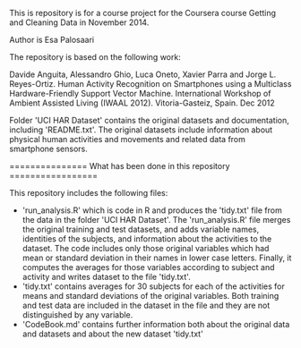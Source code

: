 This is repository is for a course project for the Coursera course Getting and Cleaning Data in November 2014.

Author is Esa Palosaari

The repository is based on the following work:

Davide Anguita, Alessandro Ghio, Luca Oneto, Xavier Parra and Jorge L. Reyes-Ortiz. Human Activity Recognition on Smartphones using a Multiclass Hardware-Friendly Support Vector Machine. International Workshop of Ambient Assisted Living (IWAAL 2012). Vitoria-Gasteiz, Spain. Dec 2012

Folder 'UCI HAR Dataset' contains the original datasets and documentation,
including 'README.txt'. The original datasets include information about physical human activities and movements and related data from smartphone sensors.

=============== What has been done in this repository =================

This repository includes the following files:
- 'run_analysis.R' which is code in R and produces the 'tidy.txt' file from the data in the folder 'UCI HAR Dataset'. The 'run_analysis.R' file merges the original training and test datasets, and adds variable names, identities of the subjects, and information about the activities to the dataset. The code includes only those original variables which had mean or standard deviation in their names in lower case letters. Finally, it computes the averages for those variables according to subject and activity and writes dataset to the file 'tidy.txt'.
- 'tidy.txt' contains averages for 30 subjects for each of the activities for means and standard deviations of the original variables. Both training and test data are included in the dataset in the file and they are not distinguished by any variable.
- 'CodeBook.md' contains further information both about the original data and datasets and about the new dataset 'tidy.txt'


